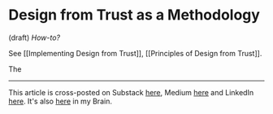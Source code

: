 # Design from Trust as a Methodology
 (draft) 
*How-to?*

See [[Implementing Design from Trust]], [[Principles of Design from Trust]]. 

The 

--- 
This article is cross-posted on Substack [here](), Medium [here]() and LinkedIn [here](). It's also [here]() in my Brain. 